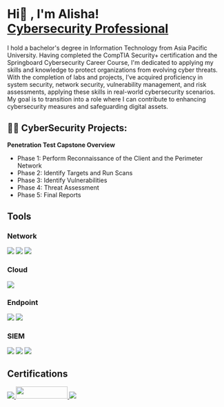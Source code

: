 <h1>Hi👋 , I'm Alisha! <br/> <a href="https://www.linkedin.com/in/alishabhujel48/">Cybersecurity Professional</a></h1>

I hold a bachelor's degree in Information Technology from Asia Pacific University. Having completed the CompTIA Security+ certification and the Springboard Cybersecurity Career Course, I'm dedicated to applying my skills and knowledge to protect organizations from evolving cyber threats.
With the completion of labs and projects, I’ve acquired proficiency in system security, network security, vulnerability management, and risk assessments, applying these skills in real-world cybersecurity scenarios. My goal is to transition into a role where I can contribute to enhancing cybersecurity measures and safeguarding digital assets.

<h2>👨‍💻 CyberSecurity Projects:</h2>

  <b>Penetration Test Capstone Overview </b>
  - Phase 1: Perform Reconnaissance of the Client and the Perimeter Network
  - Phase 2: Identify Targets and Run Scans
  - Phase 3: Identify Vulnerabilities
  - Phase 4: Threat Assessment
  - Phase 5: Final Reports

<!---
## Skills

| Skill                                         | Associated Project         |
|-----------------------------------------------|----------------------------|
| Honeypot Deployment and Attack Detection      | <a href="https://github.com/Ali-CyberSec/-Honeypot-Deployment-on-AWS">Honeypot Deployment on AWS (T-Pot)</a> |
| SIEM Implementation and Log Analysis          | <a href="https://github.com/Ali-CyberSec/SIEM-Implementation-and-Log-Analysis">Detection Lab</a>|
| Snort IDS Setup and Rule Configuration        | <a href="https://github.com/Ali-CyberSec/Snort-IDS-Setup-and-Rule-Configuration">Snort Setup</a> |
| Security Incident Response and Case Management| <a href="https://github.com/Ali-CyberSec/Security-Incident-Response-and-Case-Management/blob/main/README.md">SOC Automation Lab</a> |
| Cloud Security Practices and Risk Management  | <a href="https://github.com/Ali-CyberSec/Cloud-Security-Practices-and-Risk-Management">AWS Security Project</a> |
| Vulnerability Assessment and Penetration Testing | Coming soon.... |

-->
## Tools

### Network
<div>
    <img src="https://img.shields.io/badge/-Wireshark-1679A7?&style=for-the-badge&logo=Wireshark&logoColor=white" />
    <img src="https://img.shields.io/badge/-Suricata-EF3B2D?&style=for-the-badge&logo=Suricata&logoColor=white" />
    <img src="https://img.shields.io/badge/-Zeek-777BB4?&style=for-the-badge&logo=Zeek&logoColor=white" />
</div>

### Cloud
<div>
    <img src="https://img.shields.io/badge/-Amazon_AWS-232F3E?&style=for-the-badge&logo=amazonaws&logoColor=white" />
</div>

### Endpoint
<div>
    <img src="https://img.shields.io/badge/-Microsoft_Defender_for_Endpoint-00A4EF?&style=for-the-badge&logo=Microsoft&logoColor=white" />
    <img src="https://img.shields.io/badge/-Velociraptor-4B275F?&style=for-the-badge&logo=Velociraptor&logoColor=white" />
</div>

### SIEM
<div>
    <img src="https://img.shields.io/badge/-Microsoft_Sentinel-0078D4?&style=for-the-badge&logo=Microsoft&logoColor=white" />
    <img src="https://img.shields.io/badge/-Splunk-000000?&style=for-the-badge&logo=Splunk&logoColor=white" />
    <img src="https://img.shields.io/badge/-Elastic-005571?&style=for-the-badge&logo=Elastic&logoColor=white" />
</div>

## Certifications
<div>
<a href="https://github.com/user-attachments/assets/16a46fe8-5991-4cbd-8490-f6e048a0e23d"> <img src="https://img.shields.io/badge/-Security%2B-FF0000?&style=for-the-badge&logo=CompTIA&logoColor=white" /> </a>
<a href="https://drive.google.com/file/d/1pDii3lBijCcvSEyznHpWBgKssIYjvlaL/view?usp=drive_link"> <img src="https://github.com/user-attachments/assets/bb4d2bb8-54a2-4792-bfa6-8061fda5b754" width="120" height="28"/> </a>
<a href="https://github.com/user-attachments/assets/88689a57-072c-4f6d-b505-4c819ae03878"> <img src="https://img.shields.io/badge/-Google_Cybersecurity_Specialization-4285F4?&style=for-the-badge&logo=google&logoColor=white" /> </a>
</div> 

<!---
## Projects
- [Detection Lab](https://github.com/Ali-CyberSec/SIEM-Implementation-and-Log-Analysis)
- [SOC Automation Project](https://github.com/Ali-CyberSec/Security-Incident-Response-and-Case-Management/blob/main/README.md)
- [Honeypot Deployment on AWS (T-Pot)](https://github.com/Ali-CyberSec/-Honeypot-Deployment-on-AWS)
- [Snort IDS Setup and Rule Configuration](https://github.com/Ali-CyberSec/Snort-IDS-Setup-and-Rule-Configuration)
-->

